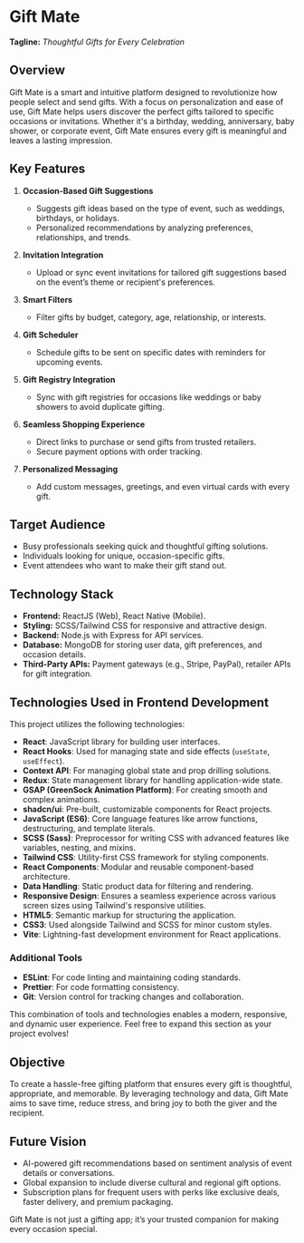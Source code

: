 # Gift Mate  
**Tagline:** *Thoughtful Gifts for Every Celebration*  

## Overview  
Gift Mate is a smart and intuitive platform designed to revolutionize how people select and send gifts. With a focus on personalization and ease of use, Gift Mate helps users discover the perfect gifts tailored to specific occasions or invitations. Whether it's a birthday, wedding, anniversary, baby shower, or corporate event, Gift Mate ensures every gift is meaningful and leaves a lasting impression.  

## Key Features  
1. **Occasion-Based Gift Suggestions**  
   - Suggests gift ideas based on the type of event, such as weddings, birthdays, or holidays.  
   - Personalized recommendations by analyzing preferences, relationships, and trends.  

2. **Invitation Integration**  
   - Upload or sync event invitations for tailored gift suggestions based on the event’s theme or recipient's preferences.  

3. **Smart Filters**  
   - Filter gifts by budget, category, age, relationship, or interests.  

4. **Gift Scheduler**  
   - Schedule gifts to be sent on specific dates with reminders for upcoming events.  

5. **Gift Registry Integration**  
   - Sync with gift registries for occasions like weddings or baby showers to avoid duplicate gifting.  

6. **Seamless Shopping Experience**  
   - Direct links to purchase or send gifts from trusted retailers.  
   - Secure payment options with order tracking.  

7. **Personalized Messaging**  
   - Add custom messages, greetings, and even virtual cards with every gift.  

## Target Audience  
- Busy professionals seeking quick and thoughtful gifting solutions.  
- Individuals looking for unique, occasion-specific gifts.  
- Event attendees who want to make their gift stand out.  

## Technology Stack  
- **Frontend:** ReactJS (Web), React Native (Mobile).  
- **Styling:** SCSS/Tailwind CSS for responsive and attractive design.  
- **Backend:** Node.js with Express for API services.  
- **Database:** MongoDB for storing user data, gift preferences, and occasion details.  
- **Third-Party APIs:** Payment gateways (e.g., Stripe, PayPal), retailer APIs for gift integration.  
  
## Technologies Used in Frontend Development

This project utilizes the following technologies:

- **React**: JavaScript library for building user interfaces.
- **React Hooks**: Used for managing state and side effects (`useState`, `useEffect`).
- **Context API**: For managing global state and prop drilling solutions.
- **Redux**: State management library for handling application-wide state.
- **GSAP (GreenSock Animation Platform)**: For creating smooth and complex animations.
- **shadcn/ui**: Pre-built, customizable components for React projects.
- **JavaScript (ES6)**: Core language features like arrow functions, destructuring, and template literals.
- **SCSS (Sass)**: Preprocessor for writing CSS with advanced features like variables, nesting, and mixins.
- **Tailwind CSS**: Utility-first CSS framework for styling components.
- **React Components**: Modular and reusable component-based architecture.
- **Data Handling**: Static product data for filtering and rendering.
- **Responsive Design**: Ensures a seamless experience across various screen sizes using Tailwind's responsive utilities.
- **HTML5**: Semantic markup for structuring the application.
- **CSS3**: Used alongside Tailwind and SCSS for minor custom styles.
- **Vite**: Lightning-fast development environment for React applications.

### Additional Tools
- **ESLint**: For code linting and maintaining coding standards.
- **Prettier**: For code formatting consistency.
- **Git**: Version control for tracking changes and collaboration.

This combination of tools and technologies enables a modern, responsive, and dynamic user experience. Feel free to expand this section as your project evolves!


## Objective  
To create a hassle-free gifting platform that ensures every gift is thoughtful, appropriate, and memorable. By leveraging technology and data, Gift Mate aims to save time, reduce stress, and bring joy to both the giver and the recipient.  

## Future Vision  
- AI-powered gift recommendations based on sentiment analysis of event details or conversations.  
- Global expansion to include diverse cultural and regional gift options.  
- Subscription plans for frequent users with perks like exclusive deals, faster delivery, and premium packaging.  

Gift Mate is not just a gifting app; it’s your trusted companion for making every occasion special.
